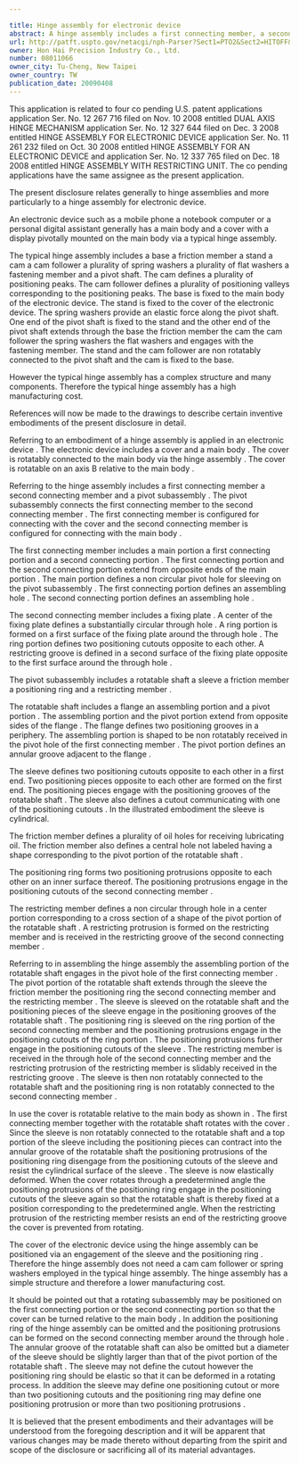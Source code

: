```yaml
---

title: Hinge assembly for electronic device
abstract: A hinge assembly includes a first connecting member, a second connecting member, and a pivot subassembly. The pivot subassembly connects the first connecting member to the second connecting member. The pivot subassembly includes a rotatable shaft, a sleeve, and a positioning ring. The rotatable shaft is non-rotatably connected to the first connecting member. The sleeve is sleeved on the rotatable shaft, and non-rotatably connected to the rotatable shaft. The positioning ring is non-rotatably connected to the second connecting member. The sleeve defines two positioning cutouts, and the positioning ring defines two positioning protrusions engaging with the positioning cutouts. When the rotatable shaft rotates, one of the sleeve and the positioning ring deforms, so that the at least one positioning protrusion disengages from the at least one positioning cutout.
url: http://patft.uspto.gov/netacgi/nph-Parser?Sect1=PTO2&Sect2=HITOFF&p=1&u=%2Fnetahtml%2FPTO%2Fsearch-adv.htm&r=1&f=G&l=50&d=PALL&S1=08011066&OS=08011066&RS=08011066
owner: Hon Hai Precision Industry Co., Ltd.
number: 08011066
owner_city: Tu-Cheng, New Taipei
owner_country: TW
publication_date: 20090408
---
```

This application is related to four co pending U.S. patent applications application Ser. No. 12 267 716 filed on Nov. 10 2008 entitled DUAL AXIS HINGE MECHANISM application Ser. No. 12 327 644 filed on Dec. 3 2008 entitled HINGE ASSEMBLY FOR ELECTRONIC DEVICE application Ser. No. 11 261 232 filed on Oct. 30 2008 entitled HINGE ASSEMBLY FOR AN ELECTRONIC DEVICE and application Ser. No. 12 337 765 filed on Dec. 18 2008 entitled HINGE ASSEMBLY WITH RESTRICTING UNIT. The co pending applications have the same assignee as the present application.

The present disclosure relates generally to hinge assemblies and more particularly to a hinge assembly for electronic device.

An electronic device such as a mobile phone a notebook computer or a personal digital assistant generally has a main body and a cover with a display pivotally mounted on the main body via a typical hinge assembly.

The typical hinge assembly includes a base a friction member a stand a cam a cam follower a plurality of spring washers a plurality of flat washers a fastening member and a pivot shaft. The cam defines a plurality of positioning peaks. The cam follower defines a plurality of positioning valleys corresponding to the positioning peaks. The base is fixed to the main body of the electronic device. The stand is fixed to the cover of the electronic device. The spring washers provide an elastic force along the pivot shaft. One end of the pivot shaft is fixed to the stand and the other end of the pivot shaft extends through the base the friction member the cam the cam follower the spring washers the flat washers and engages with the fastening member. The stand and the cam follower are non rotatably connected to the pivot shaft and the cam is fixed to the base.

However the typical hinge assembly has a complex structure and many components. Therefore the typical hinge assembly has a high manufacturing cost.

References will now be made to the drawings to describe certain inventive embodiments of the present disclosure in detail.

Referring to an embodiment of a hinge assembly is applied in an electronic device . The electronic device includes a cover and a main body . The cover is rotatably connected to the main body via the hinge assembly . The cover is rotatable on an axis B relative to the main body .

Referring to the hinge assembly includes a first connecting member a second connecting member and a pivot subassembly . The pivot subassembly connects the first connecting member to the second connecting member . The first connecting member is configured for connecting with the cover and the second connecting member is configured for connecting with the main body .

The first connecting member includes a main portion a first connecting portion and a second connecting portion . The first connecting portion and the second connecting portion extend from opposite ends of the main portion . The main portion defines a non circular pivot hole for sleeving on the pivot subassembly . The first connecting portion defines an assembling hole . The second connecting portion defines an assembling hole .

The second connecting member includes a fixing plate . A center of the fixing plate defines a substantially circular through hole . A ring portion is formed on a first surface of the fixing plate around the through hole . The ring portion defines two positioning cutouts opposite to each other. A restricting groove is defined in a second surface of the fixing plate opposite to the first surface around the through hole .

The pivot subassembly includes a rotatable shaft a sleeve a friction member a positioning ring and a restricting member .

The rotatable shaft includes a flange an assembling portion and a pivot portion . The assembling portion and the pivot portion extend from opposite sides of the flange . The flange defines two positioning grooves in a periphery. The assembling portion is shaped to be non rotatably received in the pivot hole of the first connecting member . The pivot portion defines an annular groove adjacent to the flange .

The sleeve defines two positioning cutouts opposite to each other in a first end. Two positioning pieces opposite to each other are formed on the first end. The positioning pieces engage with the positioning grooves of the rotatable shaft . The sleeve also defines a cutout communicating with one of the positioning cutouts . In the illustrated embodiment the sleeve is cylindrical.

The friction member defines a plurality of oil holes for receiving lubricating oil. The friction member also defines a central hole not labeled having a shape corresponding to the pivot portion of the rotatable shaft .

The positioning ring forms two positioning protrusions opposite to each other on an inner surface thereof. The positioning protrusions engage in the positioning cutouts of the second connecting member .

The restricting member defines a non circular through hole in a center portion corresponding to a cross section of a shape of the pivot portion of the rotatable shaft . A restricting protrusion is formed on the restricting member and is received in the restricting groove of the second connecting member .

Referring to in assembling the hinge assembly the assembling portion of the rotatable shaft engages in the pivot hole of the first connecting member . The pivot portion of the rotatable shaft extends through the sleeve the friction member the positioning ring the second connecting member and the restricting member . The sleeve is sleeved on the rotatable shaft and the positioning pieces of the sleeve engage in the positioning grooves of the rotatable shaft . The positioning ring is sleeved on the ring portion of the second connecting member and the positioning protrusions engage in the positioning cutouts of the ring portion . The positioning protrusions further engage in the positioning cutouts of the sleeve . The restricting member is received in the through hole of the second connecting member and the restricting protrusion of the restricting member is slidably received in the restricting groove . The sleeve is then non rotatably connected to the rotatable shaft and the positioning ring is non rotatably connected to the second connecting member .

In use the cover is rotatable relative to the main body as shown in . The first connecting member together with the rotatable shaft rotates with the cover . Since the sleeve is non rotatably connected to the rotatable shaft and a top portion of the sleeve including the positioning pieces can contract into the annular groove of the rotatable shaft the positioning protrusions of the positioning ring disengage from the positioning cutouts of the sleeve and resist the cylindrical surface of the sleeve . The sleeve is now elastically deformed. When the cover rotates through a predetermined angle the positioning protrusions of the positioning ring engage in the positioning cutouts of the sleeve again so that the rotatable shaft is thereby fixed at a position corresponding to the predetermined angle. When the restricting protrusion of the restricting member resists an end of the restricting groove the cover is prevented from rotating.

The cover of the electronic device using the hinge assembly can be positioned via an engagement of the sleeve and the positioning ring . Therefore the hinge assembly does not need a cam cam follower or spring washers employed in the typical hinge assembly. The hinge assembly has a simple structure and therefore a lower manufacturing cost.

It should be pointed out that a rotating subassembly may be positioned on the first connecting portion or the second connecting portion so that the cover can be turned relative to the main body . In addition the positioning ring of the hinge assembly can be omitted and the positioning protrusions can be formed on the second connecting member around the through hole . The annular groove of the rotatable shaft can also be omitted but a diameter of the sleeve should be slightly larger than that of the pivot portion of the rotatable shaft . The sleeve may not define the cutout however the positioning ring should be elastic so that it can be deformed in a rotating process. In addition the sleeve may define one positioning cutout or more than two positioning cutouts and the positioning ring may define one positioning protrusion or more than two positioning protrusions .

It is believed that the present embodiments and their advantages will be understood from the foregoing description and it will be apparent that various changes may be made thereto without departing from the spirit and scope of the disclosure or sacrificing all of its material advantages.

